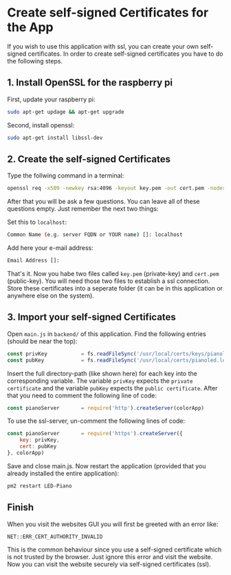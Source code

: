 # Create self-signed Certificates for the App

If you wish to use this application with ssl, you can create your own self-signed certificates. In order to create self-signed certificates you have to do the following steps.

## 1. Install OpenSSL for the raspberry pi

First, update your raspberry pi:

```bash
sudo apt-get updage && apt-get upgrade
```

Second, install openssl:

```bash
sudo apt-get install libssl-dev
```

## 2. Create the self-signed Certificates

Type the follwing command in a terminal:

```bash
openssl req -x509 -newkey rsa:4096 -keyout key.pem -out cert.pem -nodes
```

After that you will be ask a few questions. You can leave all of these questions empty. Just remember the next two things:

Set this to `localhost`:

```bash
Common Name (e.g. server FQDN or YOUR name) []: localhost
```

Add here your e-mail address:

```bash
Email Address []:
```

That's it. Now you habe two files called `key.pem` (private-key) and `cert.pem` (public-key). You will need those two files to establish a ssl connection. Store these certificates into a seperate folder (it can be in this application or anywhere else on the system).

## 3. Import your self-signed Certificates

Open `main.js` in `backend/` of this application. Find the following entries (should be near the top):

```javascript
const privKey           = fs.readFileSync('/usr/local/certs/keys/pianoled.local.pem')
const pubKey            = fs.readFileSync('/usr/local/certs/pianoled.local.pem')
```

Insert the full directory-path (like shown here) for each key into the corresponding variable. The variable `privKey` expects the `private certificate` and the variable `pubKey` expects the `public certificate`. After that you need to comment the following line of code: 

```javascript
const pianoServer       = require('http').createServer(colorApp)
```

To use the ssl-server, un-comment the following lines of code:

```javascript
const pianoServer       = require('https').createServer({
    key: privKey,
    cert: pubKey
}, colorApp)
```

Save and close main.js. Now restart the application (provided that you already installed the entire application):

```bash
pm2 restart LED-Piano
```

## Finish

When you visit the websites GUI you will first be greeted with an error like:

```txt
NET::ERR_CERT_AUTHORITY_INVALID
```

This is the common behaviour since you use a self-signed certificate which is not trusted by the browser. Just ignore this error and visit the website. Now you can visit the website securely via self-signed certificates (ssl).